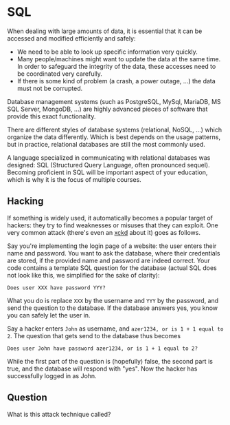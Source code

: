 # SQL

When dealing with large amounts of data, it is essential that it can be accessed and modified efficiently and safely:

* We need to be able to look up specific information very quickly.
* Many people/machines might want to update the data at the same time.
  In order to safeguard the integrity of the data, these accesses need to be coordinated very carefully.
* If there is some kind of problem (a crash, a power outage, ...) the data must not be corrupted.

Database management systems (such as PostgreSQL, MySql, MariaDB, MS SQL Server, MongoDB, ...) are highly advanced pieces of software that provide this exact functionality.

There are different styles of database systems (relational, NoSQL, ...) which organize the data differently.
Which is best depends on the usage patterns, but in practice, relational databases are still the most commonly used.

A language specialized in communicating with relational databases was designed: SQL (Structured Query Language, often pronounced sequel).
Becoming proficient in SQL will be important aspect of your education, which is why it is the focus of multiple courses.

## Hacking

If something is widely used, it automatically becomes a popular target of hackers: they try to find weaknesses or misuses that they can exploit.
One very common attack (there's even an [xckd](https://xkcd.com/327/) about it) goes as follows.

Say you're implementing the login page of a website: the user enters their name and password.
You want to ask the database, where their credentials are stored, if the provided name and password are indeed correct.
Your code contains a template SQL question for the database (actual SQL does not look like this, we simplified for the sake of clarity):

```text
Does user XXX have password YYY?
```

What you do is replace `XXX` by the username and `YYY` by the password, and send the question to the database.
If the database answers yes, you know you can safely let the user in.

Say a hacker enters `John` as username, and `azer1234, or is 1 + 1 equal to 2`.
The question that gets send to the database thus becomes

```text
Does user John have password azer1234, or is 1 + 1 equal to 2?
```

While the first part of the question is (hopefully) false, the second part is true, and the database will respond with "yes".
Now the hacker has successfully logged in as John.

## Question

What is this attack technique called?
